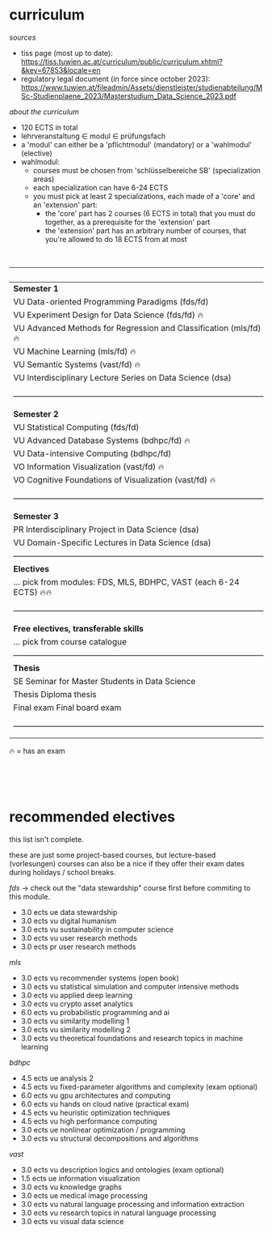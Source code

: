 # curriculum

_sources_

- tiss page (most up to date): https://tiss.tuwien.ac.at/curriculum/public/curriculum.xhtml?&key=67853&locale=en
- regulatory legal document (in force since october 2023): https://www.tuwien.at/fileadmin/Assets/dienstleister/studienabteilung/MSc-Studienplaene_2023/Masterstudium_Data_Science_2023.pdf

_about the curriculum_

- 120 ECTS in total
- lehrveranstaltung $\in$ modul $\in$ prüfungsfach
- a 'modul' can either be a 'pflichtmodul' (mandatory) or a 'wahlmodul' (elective)
- wahlmodul:
     - courses must be chosen from 'schlüsselbereiche SB' (specialization areas)
     - each specialization can have 6-24 ECTS
     - you must pick at least 2 specializations, each made of a 'core' and an 'extension' part:
	     - the 'core' part has 2 courses (6 ECTS in total) that you must do together, as a prerequisite for the 'extension' part
	     - the 'extension' part has an arbitrary number of courses, that you're allowed to do 18 ECTS from at most

<br>

|                                                                       | ECTS   |
| :-------------------------------------------------------------------- | :----- |
| **Semester 1**                                                        |        |
| VU Data-oriented Programming Paradigms (fds/fd)                       | 3.0    |
| VU Experiment Design for Data Science (fds/fd) 🔥                     | 3.0    |
| VU Advanced Methods for Regression and Classification (mls/fd) 🔥     | 4.5    |
| VU Machine Learning (mls/fd) 🔥                                       | 4.5    |
| VU Semantic Systems (vast/fd) 🔥                                      | 3.0    |
| VU Interdisciplinary Lecture Series on Data Science (dsa)             | 1.0    |
| ––––––––––––––––––––––––––––––––––––––––––––––––––––––––––––––        | Σ 19.0 |
| **Semester 2**                                                        |        |
| VU Statistical Computing (fds/fd)                                     | 3.0    |
| VU Advanced Database Systems (bdhpc/fd) 🔥                            | 6.0    |
| VU Data-intensive Computing (bdhpc/fd)                                | 3.0    |
| VO Information Visualization (vast/fd) 🔥                             | 3.0    |
| VO Cognitive Foundations of Visualization (vast/fd) 🔥                | 3.0    |
| ––––––––––––––––––––––––––––––––––––––––––––––––––––––––––––––        | Σ 18.0 |
| **Semester 3**                                                        |        |
| PR Interdisciplinary Project in Data Science (dsa)                    | 5.0    |
| VU Domain-Specific Lectures in Data Science (dsa)                     | 3.0    |
| ––––––––––––––––––––––––––––––––––––––––––––––––––––––––––––––        | Σ 8.0  |
| **Electives**                                                         |        |
| … pick from modules: FDS, MLS, BDHPC, VAST (each 6-24 ECTS) 🔥🔥       | 36.0   |
| ––––––––––––––––––––––––––––––––––––––––––––––––––––––––––––––        | Σ 36.0 |
| **Free electives, transferable skills**                               |        |
| … pick from course catalogue                                          | 9.0    |
| ––––––––––––––––––––––––––––––––––––––––––––––––––––––––––––––        | Σ 9.0  |
| **Thesis**                                                            |        |
| SE Seminar for Master Students in Data Science                        | 1.5    |
| Thesis Diploma thesis                                                 | 27.0   |
| Final exam Final board exam                                           | 1.5    |
| ––––––––––––––––––––––––––––––––––––––––––––––––––––––––––––––        | Σ 30.0 |

🔥 = has an exam

<br><br><br>

# recommended electives

this list isn't complete.

these are just some project-based courses, but lecture-based (vorlesungen) courses can also be a nice if they offer their exam dates during holidays / school breaks.

_fds_ → check out the "data stewardship" course first before commiting to this module.

- 3.0 ects ue data stewardship
- 3.0 ects vu digital humanism
- 3.0 ects vu sustainability in computer science
- 3.0 ects vu user research methods
- 3.0 ects pr user research methods

_mls_

- 3.0 ects vu recommender systems (open book)
- 3.0 ects vu statistical simulation and computer intensive methods
- 3.0 ects vu applied deep learning
- 3.0 ects vu crypto asset analytics
- 6.0 ects vu probabilistic programming and ai
- 3.0 ects vu similarity modelling 1
- 3.0 ects vu similarity modelling 2
- 3.0 ects vu theoretical foundations and research topics in machine learning

_bdhpc_

- 4.5 ects ue analysis 2
- 4.5 ects vu fixed-parameter algorithms and complexity (exam optional)
- 6.0 ects vu gpu architectures and computing
- 6.0 ects vu hands on cloud native (practical exam)
- 4.5 ects vu heuristic optimization techniques
- 4.5 ects vu high performance computing
- 3.0 ects ue nonlinear optimization / programming
- 3.0 ects vu structural decompositions and algorithms

_vast_

- 3.0 ects vu description logics and ontologies (exam optional)
- 1.5 ects ue information visualization
- 3.0 ects vu knowledge graphs
- 3.0 ects ue medical image processing 
- 3.0 ects vu natural language processing and information extraction
- 3.0 ects vu research topics in natural language processing
- 3.0 ects vu visual data science

